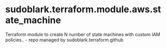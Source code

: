 # sudoblark.terraform.module.aws.state_machine
Terraform module to create N number of state machines with custom IAM policies.. - repo managed by sudoblark.terraform.github
